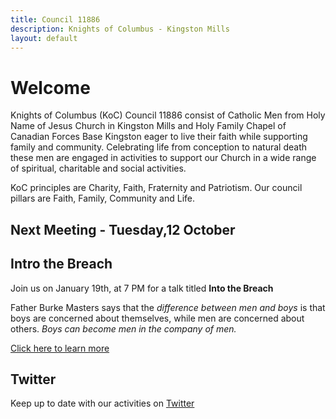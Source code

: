 ```yaml
---
title: Council 11886
description: Knights of Columbus - Kingston Mills
layout: default
---
```


# Welcome

Knights of Columbus (KoC) Council 11886 consist of Catholic Men from Holy Name of Jesus Church in Kingston Mills and Holy Family Chapel of Canadian Forces Base Kingston eager to live their faith while supporting family and community.  Celebrating life from conception to natural death these men are engaged in activities to support our Church in a wide range of spiritual, charitable and social activities.

KoC principles are Charity, Faith, Fraternity and Patriotism. Our council pillars are Faith, Family, Community and Life.

## Next Meeting - Tuesday,12 October 

## Intro the Breach

Join us on January 19th, at 7 PM for a talk titled **Into the Breach**

Father Burke Masters says that the *difference between men and boys* is that boys are concerned about themselves, while men are concerned about others. *Boys can become men in the company of men.*

[Click here to learn more](https://github.com/11886knights/11886knights.github.io/raw/master/docs/into-the-breach-flyer2.docx)

## Twitter

Keep up to date with our activities on [Twitter](https://twitter.com/11886knights?lang=en)
